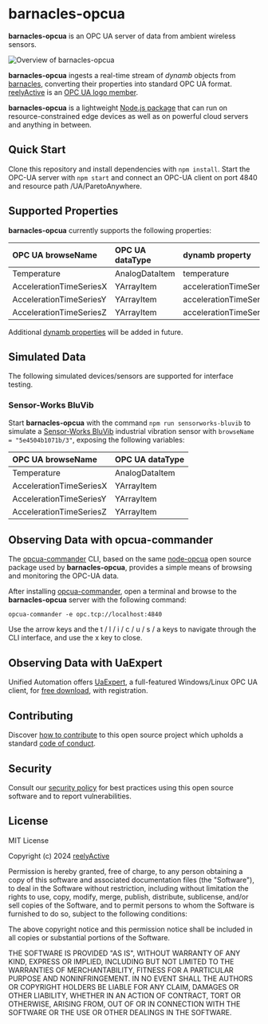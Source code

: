 barnacles-opcua
===============

__barnacles-opcua__ is an OPC UA server of data from ambient wireless sensors.

![Overview of barnacles-opcua](https://reelyactive.github.io/barnacles-opcua/images/overview.png)

__barnacles-opcua__ ingests a real-time stream of _dynamb_ objects from [barnacles](https://github.com/reelyactive/barnacles/), converting their properties into standard OPC UA format.  [reelyActive](https://www.reelyactive.com) is an [OPC UA logo member](https://opcfoundation.org/members/view/7804).

__barnacles-opcua__ is a lightweight [Node.js package](https://www.npmjs.com/package/barnacles-opcua) that can run on resource-constrained edge devices as well as on powerful cloud servers and anything in between.


Quick Start
-----------

Clone this repository and install dependencies with `npm install`.  Start the OPC-UA server with `npm start` and connect an OPC-UA client on port 4840 and resource path /UA/ParetoAnywhere.


Supported Properties
--------------------

__barnacles-opcua__ currently supports the following properties:

| OPC UA browseName       | OPC UA dataType | dynamb property        |
|:------------------------|:----------------|:-----------------------|
| Temperature             | AnalogDataItem  | temperature            |
| AccelerationTimeSeriesX | YArrayItem      | accelerationTimeSeries |
| AccelerationTimeSeriesY | YArrayItem      | accelerationTimeSeries |
| AccelerationTimeSeriesZ | YArrayItem      | accelerationTimeSeries |

Additional [dynamb properties](https://reelyactive.github.io/diy/cheatsheet/#dynamb) will be added in future.


Simulated Data
--------------

The following simulated devices/sensors are supported for interface testing.

### Sensor-Works BluVib

Start __barnacles-opcua__ with the command `npm run sensorworks-bluvib` to simulate a [Sensor-Works BluVib](https://www.sensor-works.com/products/) industrial vibration sensor with `browseName = "5e4504b1071b/3"`, exposing the following variables:

| OPC UA browseName       | OPC UA dataType |
|:------------------------|:----------------|
| Temperature             | AnalogDataItem  |
| AccelerationTimeSeriesX | YArrayItem      |
| AccelerationTimeSeriesY | YArrayItem      |
| AccelerationTimeSeriesZ | YArrayItem      |


Observing Data with opcua-commander
-----------------------------------

The [opcua-commander](https://github.com/node-opcua/opcua-commander) CLI, based on the same [node-opcua](https://github.com/node-opcua/node-opcua) open source package used by __barnacles-opcua__, provides a simple means of browsing and monitoring the OPC-UA data.

After installing [opcua-commander](https://github.com/node-opcua/opcua-commander), open a terminal and browse to the __barnacles-opcua__ server with the following command:

    opcua-commander -e opc.tcp://localhost:4840

Use the arrow keys and the t / l / i / c / u / s / a keys to navigate through the CLI interface, and use the x key to close.


Observing Data with UaExpert
----------------------------

Unified Automation offers [UaExpert](https://www.unified-automation.com/products/development-tools/uaexpert.html), a full-featured Windows/Linux OPC UA client, for [free download](https://www.unified-automation.com/downloads/opc-ua-clients.html), with registration.


Contributing
------------

Discover [how to contribute](CONTRIBUTING.md) to this open source project which upholds a standard [code of conduct](CODE_OF_CONDUCT.md).


Security
--------

Consult our [security policy](SECURITY.md) for best practices using this open source software and to report vulnerabilities.


License
-------

MIT License

Copyright (c) 2024 [reelyActive](https://www.reelyactive.com)

Permission is hereby granted, free of charge, to any person obtaining a copy of this software and associated documentation files (the "Software"), to deal in the Software without restriction, including without limitation the rights to use, copy, modify, merge, publish, distribute, sublicense, and/or sell copies of the Software, and to permit persons to whom the Software is furnished to do so, subject to the following conditions:

The above copyright notice and this permission notice shall be included in all copies or substantial portions of the Software.

THE SOFTWARE IS PROVIDED "AS IS", WITHOUT WARRANTY OF ANY KIND, EXPRESS OR 
IMPLIED, INCLUDING BUT NOT LIMITED TO THE WARRANTIES OF MERCHANTABILITY, 
FITNESS FOR A PARTICULAR PURPOSE AND NONINFRINGEMENT. IN NO EVENT SHALL THE 
AUTHORS OR COPYRIGHT HOLDERS BE LIABLE FOR ANY CLAIM, DAMAGES OR OTHER 
LIABILITY, WHETHER IN AN ACTION OF CONTRACT, TORT OR OTHERWISE, ARISING FROM, 
OUT OF OR IN CONNECTION WITH THE SOFTWARE OR THE USE OR OTHER DEALINGS IN 
THE SOFTWARE.